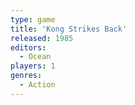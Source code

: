 ```yaml
---
type: game
title: 'Kong Strikes Back'
released: 1985
editors: 
  - Ocean
players: 1
genres:
  - Action
---
```

